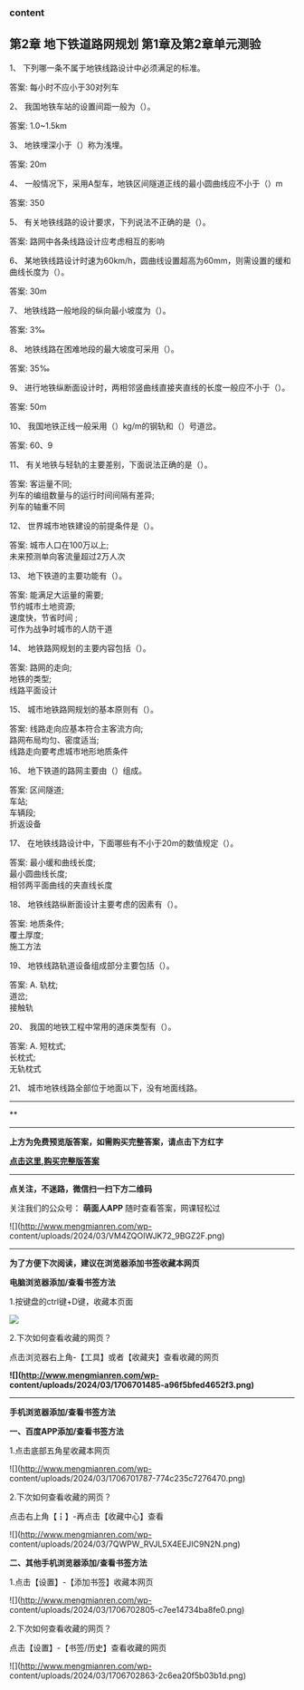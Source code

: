 ### content

## 第2章 地下铁道路网规划 第1章及第2章单元测验

1、 下列哪一条不属于地铁线路设计中必须满足的标准。

答案: 每小时不应小于30对列车  

2、 我国地铁车站的设置间距一般为（）。

答案: 1.0~1.5km

3、 地铁埋深小于（）称为浅埋。

答案: 20m

4、 一般情况下，采用A型车，地铁区间隧道正线的最小圆曲线应不小于（）m

答案: 350

5、 有关地铁线路的设计要求，下列说法不正确的是（）。

答案: 路网中各条线路设计应考虑相互的影响

6、 某地铁线路设计时速为60km/h，圆曲线设置超高为60mm，则需设置的缓和曲线长度为（）。

答案: 30m

7、 地铁线路一般地段的纵向最小坡度为（）。

答案: 3‰

8、 地铁线路在困难地段的最大坡度可采用（）。

答案: 35‰

9、 进行地铁纵断面设计时，两相邻竖曲线直接夹直线的长度一般应不小于（）。

答案: 50m

10、 我国地铁正线一般采用（）kg/m的钢轨和（）号道岔。

答案: 60、9

11、 有关地铁与轻轨的主要差别，下面说法正确的是（）。

答案: 客运量不同;  
列车的编组数量与的运行时间间隔有差异;  
列车的轴重不同

12、 世界城市地铁建设的前提条件是（）。

答案: 城市人口在100万以上;  
未来预测单向客流量超过2万人次

13、 地下铁道的主要功能有（）。

答案: 能满足大运量的需要;  
节约城市土地资源;  
速度快，节省时间 ;  
可作为战争时城市的人防干道

14、 地铁路网规划的主要内容包括（）。

答案: 路网的走向;  
地铁的类型;  
线路平面设计

15、 城市地铁路网规划的基本原则有（）。

答案: 线路走向应基本符合主客流方向;  
路网布局均匀、密度适当;  
线路走向要考虑城市地形地质条件

16、 地下铁道的路网主要由（）组成。

答案: 区间隧道;  
车站;  
车辆段;  
折返设备

17、 在地铁线路设计中，下面哪些有不小于20m的数值规定（）。

答案: 最小缓和曲线长度;  
最小圆曲线长度;  
相邻两平面曲线的夹直线长度

18、 地铁线路纵断面设计主要考虑的因素有（）。

答案: 地质条件;  
覆土厚度;  
施工方法

19、 地铁线路轨道设备组成部分主要包括（）。

答案: A. 轨枕;  
道岔;  
接触轨

20、 我国的地铁工程中常用的道床类型有（）。

答案: A. 短枕式;  
长枕式;  
无轨枕式

21、 城市地铁线路全部位于地面以下，没有地面线路。

* * *

**

* * *

**上方为免费预览版答案，如需购买完整答案，请点击下方红字**

[**点击这里,购买完整版答案**](http://mooc.mengmianren.com/mooc/54223.html)

* * *

**点关注，不迷路，微信扫一扫下方二维码**

关注我们的公众号： **萌面人APP** 随时查看答案，网课轻松过

![](http://www.mengmianren.com/wp-
content/uploads/2024/03/VM4ZQOIWJK72_9BGZ2F.png)

* * *

**为了方便下次阅读，建议在浏览器添加书签收藏本网页**

**电脑浏览器添加/查看书签方法**

1.按键盘的ctrl键+D键，收藏本页面

![](http://www.mengmianren.com/wp-content/uploads/2024/03/AF9T_JKKHAJN.png)

2.下次如何查看收藏的网页？

点击浏览器右上角-【工具】或者【收藏夹】查看收藏的网页

**![](http://www.mengmianren.com/wp-
content/uploads/2024/03/1706701485-a96f5bfed4652f3.png)**

* * *

**手机浏览器添加/查看书签方法**

**一、百度APP添加/查看书签方法**

1.点击底部五角星收藏本网页

![](http://www.mengmianren.com/wp-
content/uploads/2024/03/1706701787-774c235c7276470.png)

2.下次如何查看收藏的网页？

点击右上角【┇】-再点击【收藏中心】查看

![](http://www.mengmianren.com/wp-
content/uploads/2024/03/7QWPW_RVJL5X4EEJIC9N2N.png)

**二、其他手机浏览器添加/查看书签方法**

1.点击【设置】-【添加书签】收藏本网页

![](http://www.mengmianren.com/wp-
content/uploads/2024/03/1706702805-c7ee14734ba8fe0.png)

2.下次如何查看收藏的网页？

点击【设置】-【书签/历史】查看收藏的网页

![](http://www.mengmianren.com/wp-
content/uploads/2024/03/1706702863-2c6ea20f5b03b1d.png)

